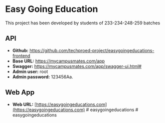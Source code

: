 # Easy Going Education

This project has been developed by students of 233-234-248-259 batches

## API

-   **Github:** https://github.com/techproed-project/easygoingeducations-frontend
-   **Base URL:** https://mycampusmates.com/app
-   **Swagger:** https://mycampusmates.com/app/swagger-ui.html#
-   **Admin user:** root
-   **Admin password:** 123456Aa.

## Web App

-   **Web URL:** [https://easygoingeducations.com](https://easygoingeducations.com)
#   e a s y g o i n g e d u c a t i o n s  
 #   e a s y g o i n g e d u c a t i o n s  
 